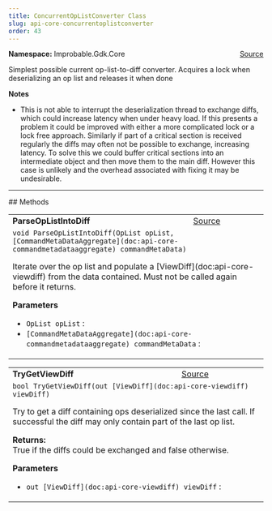 ```yaml
---
title: ConcurrentOpListConverter Class
slug: api-core-concurrentoplistconverter
order: 43
---
```


<p><b>Namespace:</b> Improbable.Gdk.Core<span style="float: right"><a href="https://www.github.com/spatialos/gdk-for-unity/blob/0.3.3/workers/unity/Packages/io.improbable.gdk.core/Worker/ConnectionHandlers/MultithreadedSpatialOSConnectionHandler/ConcurrentOpListConverter.cs/#L18">Source</a></span></p>

</p>


<p>Simplest possible current op-list-to-diff converter. Acquires a lock when deserializing an op list and releases it when done </p>




</p>
<p><b>Notes</b></p>

- This is not able to interrupt the deserialization thread to exchange diffs, which could increase latency when under heavy load. If this presents a problem it could be improved with either a more complicated lock or a lock free approach. Similarly if part of a critical section is received regularly the diffs may often not be possible to exchange, increasing latency. To solve this we could buffer critical sections into an intermediate object and then move them to the main diff. However this case is unlikely and the overhead associated with fixing it may be undesirable. 










</p>
<hr style="width:100%; border-top-color:#d8d8d8" />
## Methods


</p>


<table class="io-api-doc">    <tr>        <td class="io-api-doc-name"><a id="parseoplistintodiff-oplist-commandmetadataaggregate"></a><b>ParseOpListIntoDiff</b></td>        <td class="io-api-doc-source"><a href="https://www.github.com/spatialos/gdk-for-unity/blob/0.3.3/workers/unity/Packages/io.improbable.gdk.core/Worker/ConnectionHandlers/MultithreadedSpatialOSConnectionHandler/ConcurrentOpListConverter.cs/#L41">Source</a></td>    </tr>    <tr>        <td class="io-api-doc-content" colspan="2"><code>void ParseOpListIntoDiff(OpList opList, [CommandMetaDataAggregate](doc:api-core-commandmetadataaggregate) commandMetaData)</code></p>Iterate over the op list and populate a [ViewDiff](doc:api-core-viewdiff) from the data contained. Must not be called again before it returns. </p><b>Parameters</b><ul><li><code>OpList opList</code> : </li><li><code>[CommandMetaDataAggregate](doc:api-core-commandmetadataaggregate) commandMetaData</code> : </li></ul></td>    </tr></table>
<table class="io-api-doc">    <tr>        <td class="io-api-doc-name"><a id="trygetviewdiff-out-viewdiff"></a><b>TryGetViewDiff</b></td>        <td class="io-api-doc-source"><a href="https://www.github.com/spatialos/gdk-for-unity/blob/0.3.3/workers/unity/Packages/io.improbable.gdk.core/Worker/ConnectionHandlers/MultithreadedSpatialOSConnectionHandler/ConcurrentOpListConverter.cs/#L136">Source</a></td>    </tr>    <tr>        <td class="io-api-doc-content" colspan="2"><code>bool TryGetViewDiff(out [ViewDiff](doc:api-core-viewdiff) viewDiff)</code></p>Try to get a diff containing ops deserialized since the last call. If successful the diff may only contain part of the last op list. </p><b>Returns:</b></br>True if the diffs could be exchanged and false otherwise.</p><b>Parameters</b><ul><li><code>out [ViewDiff](doc:api-core-viewdiff) viewDiff</code> : </li></ul></td>    </tr></table>



